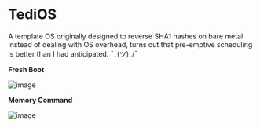 # TediOS
A template OS originally designed to reverse SHA1 hashes on bare metal instead of dealing with OS overhead, turns out that pre-emptive scheduling is better than I had anticipated. ¯\_(ツ)_/¯


**Fresh Boot**

![image](https://user-images.githubusercontent.com/11428567/234920822-9f6a64b5-80f8-4b06-9112-acb60341d909.png)


**Memory Command**

![image](https://user-images.githubusercontent.com/11428567/234920625-3af5896f-8870-45be-a30d-0ce49d4ad9e7.png)

